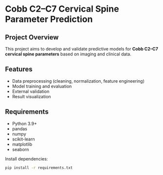# Cobb C2–C7 Cervical Spine Parameter Prediction

## Project Overview
This project aims to develop and validate predictive models for **Cobb C2–C7 cervical spine parameters** based on imaging and clinical data.

## Features
- Data preprocessing (cleaning, normalization, feature engineering)
- Model training and evaluation
- External validation
- Result visualization

## Requirements
- Python 3.9+
- pandas
- numpy
- scikit-learn
- matplotlib
- seaborn

Install dependencies:
```bash
pip install -r requirements.txt
